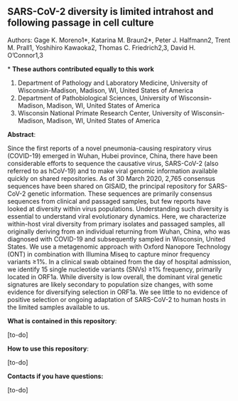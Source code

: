 ## SARS-CoV-2 diversity is limited intrahost and following passage in cell culture

Authors: Gage K. Moreno1*, Katarina M. Braun2*, Peter J. Halfmann2, Trent M. Prall1, Yoshihiro Kawaoka2, Thomas C. Friedrich2,3, David H. O’Connor1,3 

\* **These authors contributed equally to this work**  

1. Department of Pathology and Laboratory Medicine, University of Wisconsin-Madison, Madison, WI, United States of America
2. Department of Pathobiological Sciences, University of Wisconsin-Madison, Madison, WI, United States of America
3. Wisconsin National Primate Research Center, University of Wisconsin-Madison, Madison, WI, United States of America

**Abstract**:

Since the first reports of a novel pneumonia-causing respiratory virus (COVID-19) emerged in Wuhan, Hubei province, China, there have been considerable efforts to sequence the causative virus, SARS-CoV-2 (also referred to as hCoV-19) and to make viral genomic information available quickly on shared repositories. As of 30 March 2020, 2,765 consensus sequences have been shared on GISAID, the principal repository for SARS-CoV-2 genetic information. These sequences are primarily consensus sequences from clinical and passaged samples, but few reports have looked at diversity within virus populations. Understanding such diversity is essential to understand viral evolutionary dynamics. Here, we characterize within-host viral diversity from primary isolates and passaged samples, all originally deriving from an individual returning from Wuhan, China, who was diagnosed with COVID-19 and subsequently sampled in Wisconsin, United States. We use a metagenomic approach with Oxford Nanopore Technology (ONT) in combination with Illumina Miseq to capture minor frequency variants ≥1%. In a clinical swab obtained from the day of hospital admission, we identify 15 single nucleotide variants (SNVs) ≥1% frequency, primarily located in ORF1a. While diversity is low overall, the dominant viral genetic signatures are likely secondary to population size changes, with some evidence for diversifying selection in ORF1a. We see little to no evidence of positive selection or ongoing adaptation of SARS-CoV-2 to human hosts in the limited samples available to us. 

**What is contained in this repository**: 

[to-do]

**How to use this repository**: 

[to-do]

**Contacts if you have questions:**

[to-do]

